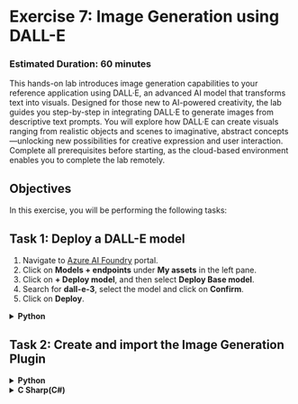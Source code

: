 # **Exercise 7**: Image Generation using DALL-E

### Estimated Duration: 60 minutes

This hands-on lab introduces image generation capabilities to your reference application using DALL·E, an advanced AI model that transforms text into visuals. Designed for those new to AI-powered creativity, the lab guides you step-by-step in integrating DALL·E to generate images from descriptive text prompts. You will explore how DALL·E can create visuals ranging from realistic objects and scenes to imaginative, abstract concepts—unlocking new possibilities for creative expression and user interaction. Complete all prerequisites before starting, as the cloud-based environment enables you to complete the lab remotely.

## Objectives
In this exercise, you will be performing the following tasks:

## Task 1: Deploy a DALL-E model
1. Navigate to [Azure AI Foundry](https://ai.azure.com/) portal.
1.  Click on **Models + endpoints** under **My assets** in the left pane.
1.  Click on **+ Deploy model**, and then select **Deploy Base model**.
1. Search for **dall-e-3**, select the model and click on **Confirm**.
1. Click on **Deploy**.

<details>
<summary><strong>Python</strong></summary>

1. Navigate to `Python>src` directory and open **.env** file.
1. Navigate to AI Foundry Portal and on **dall-e-3** page, copy the **Target URI**.
1. Paste it besides `AZURE_TEXT_TO_IMAGE_ENDPOINT`.
    >Note:- Ensure that every value in the **.env** file is enclosed in **double quotes (")**.
1. Copy the API key from AI Foundry Portal and paste it besides `AZURE_TEXT_TO_IMAGE_API_KEY`.
1. Save the file.
</details>

## Task 2: Create and import the Image Generation Plugin
<details>
<summary><strong>Python</strong></summary>

1. Navigate to `Python>src>plugins` directory and create a new file named **ImageGenerationPlugin.py**.
1. Add the following code in the file:
    ```
    import os
    import json
    from typing import Annotated
    from semantic_kernel.functions import kernel_function
    from semantic_kernel.kernel import Kernel
    import httpx
    from PIL import Image

    class ImageGenerationPlugin:
        """Plugin for generating images using DALL-E."""

        def __init__(self):
            """Initialize the ImageGenerationPlugin."""
            pass

        @kernel_function(
            description="Generates an image based on the text prompt",
            name="generate_image"
        )
        async def generate_image(
            self, 
            prompt: Annotated[str, "Text description of the image to generate"],
            size: Annotated[str, "Size of the image (default: 1024x1024)"] = "1024x1024"
        ) -> str:
            """
            Generate an image using DALL-E based on the provided text prompt.
            Returns the URL of the generated image.
            """
            try:
                kernel = self._kernel
                image_service = kernel.get_service_by_id("image-service")

                # Generate the image (with parameters similar to the reference code)
                # model and n can be adjusted as needed for your specific environment
                result = await image_service.generate_image_async(
                    prompt=prompt,
                    size=size,
                    model="dalle3",  # Example model name
                    n=1,         # Number of images to generate
                    
                )

                image_dir = os.path.join(os.curdir, 'images')

                # If the directory doesn't exist, create it
                if not os.path.isdir(image_dir):
                    os.mkdir(image_dir)

                # Initialize the image path (note the filetype should be png)
                image_path = os.path.join(image_dir, 'generated_image.png')

                # Retrieve the generated image
                json_response = json.loads(result.model_dump_json())
                image_url = json_response["data"][0]["url"]  # extract image URL from response
                generated_image = httpx.get(image_url).content  # download the image

                with open(image_path, "wb") as image_file:
                    image_file.write(generated_image)

                # Display the image in the default image viewer
                image = Image.open(image_path)
                image.show()

                return f"Image generated successfully! URL: {image_url}"

            except Exception as e:
                return f"Error generating image: {str(e)}"
    ```
1. Navigate to `Python>src` directory and open **chat.py** file.
1. Add the following code in the `#Import Modules` section of the file.
    ```
    from plugins.ImageGenerationPlugin import ImageGenerationPlugin
    from semantic_kernel.connectors.ai.open_ai import AzureTextToImage
    ```
1. Add the following code in the `#Challenge 07 - Add DALL-E image generation service` section of the file.
    ```
    image_generation_service = AzureTextToImage(
        deployment_name=os.getenv("AZURE_TEXT_TO_IMAGE_DEPLOYMENT_NAME"),
        api_key=os.getenv("AZURE_TEXT_TO_IMAGE_API_KEY"),
        endpoint=os.getenv("AZURE_TEXT_TO_IMAGE_ENDPOINT"),
        service_id="image-service"
    )
    kernel.add_service(image_generation_service)
    ```
1. Add the following code in the `# Placeholder for Text To Image plugin` section of the file.
    ```
    image_plugin = ImageGenerationPlugin()
    image_plugin.set_kernel(kernel)
    kernel.add_plugin(
        image_plugin,
        plugin_name="ImageGeneration",
    )
    logger.info("Image Generation plugin loaded")
    ```
1. In case you encounter any indentation error, use the below code:
    ```
    import asyncio
    import logging
    from dotenv import load_dotenv
    from semantic_kernel import Kernel
    from semantic_kernel.connectors.ai.open_ai import AzureChatCompletion, OpenAITextToImage
    from semantic_kernel.connectors.ai.function_choice_behavior import FunctionChoiceBehavior
    from semantic_kernel.connectors.openapi_plugin import OpenAPIFunctionExecutionParameters
    from semantic_kernel.contents.chat_history import ChatHistory
    from semantic_kernel.functions import KernelArguments
    #Import Modules
    from semantic_kernel.connectors.ai.chat_completion_client_base import ChatCompletionClientBase
    from semantic_kernel.connectors.ai.open_ai import OpenAIChatPromptExecutionSettings
    import os
    from semantic_kernel.connectors.ai.open_ai.prompt_execution_settings.azure_chat_prompt_execution_settings import (
        AzureChatPromptExecutionSettings,
    )
    from plugins.time_plugin import TimePlugin
    from plugins.geo_coding_plugin import GeoPlugin
    from plugins.weather_plugin import WeatherPlugin
    from semantic_kernel.connectors.ai.open_ai import AzureTextEmbedding
    from plugins.ContosoSearchPlugin import ContosoSearchPlugin
    from plugins.ImageGenerationPlugin import ImageGenerationPlugin
    from semantic_kernel.connectors.ai.open_ai import AzureTextToImage


    #Add Logger
    logger = logging.getLogger(__name__)

    load_dotenv(override=True)

    chat_history = ChatHistory()

    def initialize_kernel():
    #Challene 02 - Add Kernel
        kernel = Kernel()
        #Challenge 02 - Chat Completion Service
        chat_completion_service = AzureChatCompletion(
            deployment_name=os.getenv("AZURE_OPENAI_CHAT_DEPLOYMENT_NAME"),
            api_key=os.getenv("AZURE_OPENAI_API_KEY"),
            endpoint=os.getenv("AZURE_OPENAI_ENDPOINT"),
            service_id="chat-service",
        )
        kernel.add_service(chat_completion_service)
        #Challenge 05 - Add Text Embedding service for semantic search
        text_embedding_service = AzureTextEmbedding(
            deployment_name=os.getenv("AZURE_OPENAI_EMBED_DEPLOYMENT_NAME"),
            api_key=os.getenv("AZURE_OPENAI_API_KEY"),
            endpoint=os.getenv("AZURE_OPENAI_ENDPOINT"),
            service_id="embedding-service"
        )
        kernel.add_service(text_embedding_service)
        logger.info("Text Embedding service added")
        #Challenge 07 - Add DALL-E image generation service
        image_generation_service = AzureTextToImage(
            deployment_name=os.getenv("AZURE_TEXT_TO_IMAGE_DEPLOYMENT_NAME"),
            api_key=os.getenv("AZURE_TEXT_TO_IMAGE_API_KEY"),
            endpoint=os.getenv("AZURE_TEXT_TO_IMAGE_ENDPOINT"),
            service_id="image-service"
        )
        kernel.add_service(image_generation_service)
        logger.info("DALL-E image generation service added")
        chat_completion_service = kernel.get_service(type=ChatCompletionClientBase)
        return kernel


    async def process_message(user_input):
        kernel = initialize_kernel()

        #Challenge 03 and 04 - Services Required
        #Challenge 03 - Create Prompt Execution Settings
        execution_settings = AzureChatPromptExecutionSettings()
        execution_settings.function_choice_behavior = FunctionChoiceBehavior.Auto()
        logger.info("Automatic function calling enabled")



        # Challenge 03 - Add Time Plugin
        # Placeholder for Time plugin
        time_plugin = TimePlugin()
        kernel.add_plugin(time_plugin, plugin_name="TimePlugin")
        logger.info("Time plugin loaded")

        kernel.add_plugin(
            GeoPlugin(),
            plugin_name="GeoLocation",
        )
        logger.info("GeoLocation plugin loaded")

        kernel.add_plugin(
            WeatherPlugin(),
            plugin_name="Weather",
        )
        logger.info("Weather plugin loaded")

        # Challenge 04 - Import OpenAPI Spec
        # Placeholder for OpenAPI plugin
        kernel.add_plugin_from_openapi(
            plugin_name="get_tasks",
            openapi_document_path="http://127.0.0.1:8000/openapi.json",
            execution_settings=OpenAPIFunctionExecutionParameters(
                enable_payload_namespacing=True,
            )
        )


        # Challenge 05 - Add Search Plugin
        kernel.add_plugin(
            ContosoSearchPlugin(),
            plugin_name="ContosoSearch",
        )
        logger.info("Contoso Handbook Search plugin loaded")

        # Challenge 06- Semantic kernel filters

        # Challenge 07 - Text To Image Plugin
        # Placeholder for Text To Image plugin
        image_plugin = ImageGenerationPlugin()
        image_plugin.set_kernel(kernel)
        kernel.add_plugin(
            image_plugin,
            plugin_name="ImageGeneration",
        )
        logger.info("Image Generation plugin loaded")

        # Start Challenge 02 - Sending a message to the chat completion service by invoking kernel
        global chat_history
        chat_history.add_user_message(user_input)
        chat_completion = kernel.get_service(type=ChatCompletionClientBase)
        response = await chat_completion.get_chat_message_content(
            chat_history=chat_history,
            settings=execution_settings,
            kernel=kernel
        )
        chat_history.add_assistant_message(str(response))

            #return result
        logger.info(f"Response: {response}")
        return response

    def reset_chat_history():
        global chat_history
        chat_history = ChatHistory()
    ```
1. Save the file.
1. Right click on `Python>src` in the left pane and select **Open in Integrated Terminal**.
1. Use the following command to run the app:
    ```
    streamlit run app.py
    ```
1. If the app does not open automatically in the browser, you can access it using the following **URL**:
    ```
    http://localhost:8501
    ```
1. Submit the following prompt and see how the AI responds:
    ```
    Create a picture of a cute kitten wearing a hat.
    ```
</details>

<details>
<summary><strong>C Sharp(C#)</strong></summary>

1. Navigate to `Dotnet>src>BlazorAI>Plugins` directory and create a new file named **ImageGenerationPlugin.cs**.
1. Add the following code in the file:
    ```
    using System;
    using System.ComponentModel;
    using System.IO;
    using System.Threading.Tasks;
    using Microsoft.Extensions.Configuration;
    using Microsoft.SemanticKernel;
    using Microsoft.SemanticKernel.TextToImage;
    using Microsoft.Extensions.Logging;
    using System.Text.Json;
    using System.Net.Http;
    using System.Text.RegularExpressions;

    namespace BlazorAI.Plugins
    {
        public class ImageGenerationPlugin
        {
            private readonly IConfiguration _configuration;
            private ILogger<ImageGenerationPlugin> _logger;
            private readonly HttpClient _httpClient;

            public ImageGenerationPlugin(IConfiguration configuration)
            {
                _configuration = configuration;
                _httpClient = new HttpClient();
            }

            [KernelFunction("GenerateImage")]
            [Description("Generates an image based on a text description. Use this when the user wants to create, draw, or visualize an image.")]
            public async Task<string> GenerateImage(
                [Description("Detailed description of the image to generate")] string prompt,
                [Description("Size of the image (e.g., '1024x1024', '512x512')")] string size = "1024x1024",
                Kernel kernel = null)
            {
                try
                {
                    _logger = kernel?.GetRequiredService<ILoggerFactory>()?.CreateLogger<ImageGenerationPlugin>();
                    _logger?.LogInformation($"Generating image with prompt: {prompt}, size: {size}");

                    var imageService = kernel.GetRequiredService<ITextToImageService>();
                    
                    int width = 1024;
                    int height = 1024;
                    
                    if (size != null && size.Contains("x"))
                    {
                        var dimensions = size.Split('x');
                        if (dimensions.Length == 2 && 
                            int.TryParse(dimensions[0], out int parsedWidth) && 
                            int.TryParse(dimensions[1], out int parsedHeight))
                        {
                            width = parsedWidth;
                            height = parsedHeight;
                        }
                        else
                        {
                            _logger?.LogWarning($"Invalid size format: {size}. Using default 1024x1024.");
                        }
                    }

                    string resultString = await imageService.GenerateImageAsync(prompt, width, height, kernel);
                    
                    string fileName = $"generated_{Guid.NewGuid()}.png";
                    string directoryPath = Path.Combine(Directory.GetCurrentDirectory(), "wwwroot", "images");
                    
                    if (!Directory.Exists(directoryPath))
                    {
                        Directory.CreateDirectory(directoryPath);
                    }
                    
                    string filePath = Path.Combine(directoryPath, fileName);
                    
                    byte[] imageBytes;
                    
                    if (Uri.IsWellFormedUriString(resultString, UriKind.Absolute))
                    {
                        return $"![Generated image based on prompt: '{prompt}']({resultString})";
                    }
                    else if (resultString.StartsWith("data:image"))
                    {
                        var base64Data = resultString.Substring(resultString.IndexOf(',') + 1);
                        imageBytes = Convert.FromBase64String(base64Data);
                    }
                    else if (Regex.IsMatch(resultString, @"^[A-Za-z0-9+/]*={0,2}$"))
                    {
                        imageBytes = Convert.FromBase64String(resultString);
                    }
                    else
                    {
                        throw new InvalidOperationException($"Unexpected string format returned from image generation: {resultString.Substring(0, Math.Min(100, resultString.Length))}...");
                    }
                    
                    await File.WriteAllBytesAsync(filePath, imageBytes);
                    
                    return $"![Generated image based on prompt: '{prompt}'](/images/{fileName})";
                }
                catch (Exception ex)
                {
                    _logger?.LogError(ex, $"Error generating image: {ex.Message}");
                    return $"Error generating image: {ex.Message}";
                }
            }
        }
    }
    ```
1. Save the file.
1. Navigate to `Dotnet>src>BlazorAI>Components>Pages` directory and open **Chat.razor.cs** file.
1. Add the following code in the `// Challenge 07 - Add Azure AI Foundry Text To Image` section of the file.
    ```
    kernelBuilder.AddAzureOpenAITextToImage(
        Configuration["DALLE_DEPLOYMODEL"]!,
        Configuration["AOI_ENDPOINT"]!,
        Configuration["AOI_API_KEY"]!);
    ```
1. Add the following code in the `// Challenge 07 - Text To Image Plugin` section of the file.
    ```
    var imageGenerationPlugin = new ImageGenerationPlugin(Configuration);
    kernel.ImportPluginFromObject(imageGenerationPlugin, "ImagePlugin");
    ```
1. In case you encounter any indentation error, use the below code:
    ```
    using Microsoft.AspNetCore.Components;
    using Microsoft.SemanticKernel;
    using Microsoft.SemanticKernel.ChatCompletion;
    // Import Models
    using Microsoft.SemanticKernel.Connectors.OpenAI;
    using BlazorAI.Plugins;
    using System;
    using Microsoft.SemanticKernel.Plugins.OpenApi;
    using Microsoft.SemanticKernel.Connectors.AzureAISearch;
    using Azure;
    using Azure.Search.Documents.Indexes;
    using Microsoft.Extensions.DependencyInjection;
    #pragma warning disable SKEXP0040 // Type is for evaluation purposes only and is subject to change or removal in future updates. Suppress this diagnostic to proceed.
    #pragma warning disable SKEXP0020 // Type is for evaluation purposes only and is subject to change or removal in future updates. Suppress this diagnostic to proceed.
    #pragma warning disable SKEXP0010 // Type is for evaluation purposes only and is subject to change or removal in future updates. Suppress this diagnostic to proceed.
    #pragma warning disable SKEXP0001 // Type is for evaluation purposes only and is subject to change or removal in future updates. Suppress this diagnostic to proceed.

    namespace BlazorAI.Components.Pages;

    public partial class Chat
    {
        private ChatHistory? chatHistory;
        private Kernel? kernel;
        private OpenAIPromptExecutionSettings? promptSettings;

        [Inject]
        public required IConfiguration Configuration { get; set; }
        [Inject]
        private ILoggerFactory LoggerFactory { get; set; } = null!;

        protected async Task InitializeSemanticKernel()
        {
            chatHistory = [];
            chatHistory = new ChatHistory();

            // Challenge 02 - Configure Semantic Kernel
            var kernelBuilder = Kernel.CreateBuilder();

            // Challenge 02 - Add OpenAI Chat Completion
            kernelBuilder.AddAzureOpenAIChatCompletion(
                Configuration["AOI_DEPLOYMODEL"]!,
                Configuration["AOI_ENDPOINT"]!,
                Configuration["AOI_API_KEY"]!);

            // Add Logger for Kernel
            kernelBuilder.Services.AddSingleton(LoggerFactory);

            // Challenge 03 and 04 - Services Required
            kernelBuilder.Services.AddHttpClient();

            // Challenge 05 - Register Azure AI Foundry Text Embeddings Generation
            kernelBuilder.AddAzureOpenAITextEmbeddingGeneration(
                Configuration["EMBEDDINGS_DEPLOYMODEL"]!,
                Configuration["AOI_ENDPOINT"]!,
                Configuration["AOI_API_KEY"]!);


            // Challenge 05 - Register Search Index
            kernelBuilder.Services.AddSingleton<SearchIndexClient>(sp => 
                new SearchIndexClient(
                    new Uri(Configuration["AI_SEARCH_URL"]!), 
                    new AzureKeyCredential(Configuration["AI_SEARCH_KEY"]!)
                )
            );

            kernelBuilder.Services.AddSingleton<AzureAISearchVectorStoreRecordCollection<Dictionary<string, object>>>(sp =>
            {
                var searchIndexClient = sp.GetRequiredService<SearchIndexClient>();
                return new AzureAISearchVectorStoreRecordCollection<Dictionary<string, object>>(
                    searchIndexClient,
                    "employeehandbook"
                );
            });

            kernelBuilder.AddAzureAISearchVectorStore();


            // Challenge 07 - Add Azure AI Foundry Text To Image
            kernelBuilder.AddAzureOpenAITextToImage(
                Configuration["DALLE_DEPLOYMODEL"]!,
                Configuration["AOI_ENDPOINT"]!,
                Configuration["AOI_API_KEY"]!);

            // Challenge 02 - Finalize Kernel Builder
            kernel = kernelBuilder.Build();

            // Challenge 03, 04, 05, & 07 - Add Plugins
            await AddPlugins();

            // Challenge 02 - Chat Completion Service


            // Challenge 03 - Create OpenAIPromptExecutionSettings
            promptSettings = new OpenAIPromptExecutionSettings
            {
                ToolCallBehavior = ToolCallBehavior.AutoInvokeKernelFunctions,
                Temperature = 0.7,
                TopP = 0.95,
                MaxTokens = 800
            };


        }


        private async Task AddPlugins()
        {
            // Challenge 03 - Add Time Plugin
            var timePlugin = new Plugins.TimePlugin();
            kernel.ImportPluginFromObject(timePlugin, "TimePlugin");
            
            var geocodingPlugin = new GeocodingPlugin(
                kernel.Services.GetRequiredService<IHttpClientFactory>(), 
                Configuration);
            kernel.ImportPluginFromObject(geocodingPlugin, "GeocodingPlugin");

            var weatherPlugin = new WeatherPlugin(
                kernel.Services.GetRequiredService<IHttpClientFactory>());
                kernel.ImportPluginFromObject(weatherPlugin, "WeatherPlugin");

            // Challenge 04 - Import OpenAPI Spec
            await kernel.ImportPluginFromOpenApiAsync(
                pluginName: "todo",
                uri: new Uri("http://localhost:5115/swagger/v1/swagger.json"),
                executionParameters: new OpenApiFunctionExecutionParameters()
                {
                    EnablePayloadNamespacing = true
                }
            );

            // Challenge 05 - Add Search Plugin
            var searchPlugin = new ContosoSearchPlugin(Configuration);
            kernel.ImportPluginFromObject(searchPlugin, "HandbookPlugin");

            // Challenge 07 - Text To Image Plugin
            var imageGenerationPlugin = new ImageGenerationPlugin(Configuration);
            kernel.ImportPluginFromObject(imageGenerationPlugin, "ImagePlugin");

        }

        private async Task SendMessage()
        {
            if (!string.IsNullOrWhiteSpace(newMessage) && chatHistory != null)
            {
                // This tells Blazor the UI is going to be updated.
                StateHasChanged();
                loading = true;
                // Copy the user message to a local variable and clear the newMessage field in the UI
                var userMessage = newMessage;
                newMessage = string.Empty;
                StateHasChanged();

                // Start Challenge 02 - Sending a message to the chat completion service

                chatHistory.AddUserMessage(userMessage);
                var chatCompletionService = kernel.GetRequiredService<IChatCompletionService>();
                var assistantResponse = await chatCompletionService.GetChatMessageContentAsync(
                    chatHistory: chatHistory,
                    executionSettings: promptSettings,
                    kernel: kernel);
                chatHistory.AddAssistantMessage(assistantResponse.Content);

                // End Challenge 02 - Sending a message to the chat completion service

                loading = false;
            }
        }
    }
    ```
1. Save the file.
1. Right click on `Dotnet>src>Aspire>Aspire.AppHost` in the left pane and select **Open in Integrated Terminal**.
1. Use the following command to run the app:
    ```
    dotnet run
    ```
1. Navigate to the link that is in the output section of the terminal:
    >**Note**: The link can be found besides **Login to the dashboard at** in the terminal.

    >**Note**: If you recieve security warnings in the browser, close the browser and follow the link again.
1. Navigate to the link pointing towards **blazor-aichat** i.e **https://localhost:7118/**
1. Submit the following prompt and see how the AI responds:
    ```
    Create a picture of a cute kitten wearing a hat.
    ```
</details>
